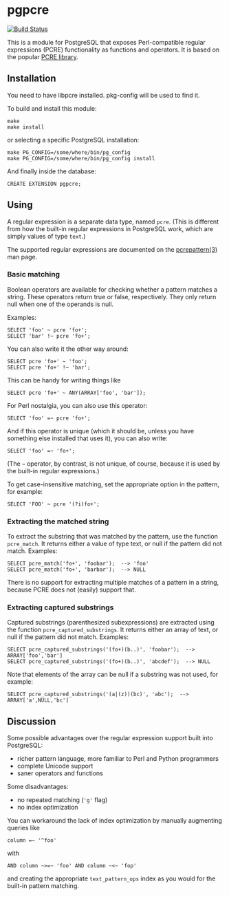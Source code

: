 # pgpcre

[![Build Status](https://secure.travis-ci.org/petere/pgpcre.png)](http://travis-ci.org/petere/pgpcre)

This is a module for PostgreSQL that exposes Perl-compatible regular expressions (PCRE) functionality as functions and operators.  It is based on the popular [PCRE library](http://www.pcre.org/).

## Installation

You need to have libpcre installed.  pkg-config will be used to find it.

To build and install this module:

    make
    make install

or selecting a specific PostgreSQL installation:

    make PG_CONFIG=/some/where/bin/pg_config
    make PG_CONFIG=/some/where/bin/pg_config install

And finally inside the database:

    CREATE EXTENSION pgpcre;

## Using

A regular expression is a separate data type, named `pcre`.  (This is different from how the built-in regular expressions in PostgreSQL work, which are simply values of type `text`.)

The supported regular expressions are documented on the [pcrepattern(3)](http://linux.die.net/man/3/pcrepattern) man page.

### Basic matching

Boolean operators are available for checking whether a pattern matches a string.  These operators return true or false, respectively.  They only return null when one of the operands is null.

Examples:

    SELECT 'foo' ~ pcre 'fo+';
    SELECT 'bar' !~ pcre 'fo+';

You can also write it the other way around:

    SELECT pcre 'fo+' ~ 'foo';
    SELECT pcre 'fo+' !~ 'bar';

This can be handy for writing things like

    SELECT pcre 'fo+' ~ ANY(ARRAY['foo', 'bar']);

For Perl nostalgia, you can also use this operator:

    SELECT 'foo' =~ pcre 'fo+';

And if this operator is unique (which it should be, unless you have
something else installed that uses it), you can also write:

    SELECT 'foo' =~ 'fo+';

(The `~` operator, by contrast, is not unique, of course, because it is used by the built-in regular expressions.)

To get case-insensitive matching, set the appropriate option in the pattern, for example:

    SELECT 'FOO' ~ pcre '(?i)fo+';

### Extracting the matched string

To extract the substring that was matched by the pattern, use the
function `pcre_match`.  It returns either a value of type text, or
null if the pattern did not match.  Examples:

    SELECT pcre_match('fo+', 'foobar');  --> 'foo'
    SELECT pcre_match('fo+', 'barbar');  --> NULL

There is no support for extracting multiple matches of a pattern in a
string, because PCRE does not (easily) support that.

### Extracting captured substrings

Captured substrings (parenthesized subexpressions) are extracted using
the function `pcre_captured_substrings`.  It returns either an array
of text, or null if the pattern did not match.  Examples:

    SELECT pcre_captured_substrings('(fo+)(b..)', 'foobar');  --> ARRAY['foo','bar']
    SELECT pcre_captured_substrings('(fo+)(b..)', 'abcdef');  --> NULL

Note that elements of the array can be null if a substring was not used, for example:

    SELECT pcre_captured_substrings('(a|(z))(bc)', 'abc');  --> ARRAY['a',NULL,'bc']

## Discussion

Some possible advantages over the regular expression support built into PostgreSQL:

- richer pattern language, more familiar to Perl and Python programmers
- complete Unicode support
- saner operators and functions

Some disadvantages:

- no repeated matching (`'g'` flag)
- no index optimization

You can workaround the lack of index optimization by manually augmenting queries like

    column =~ '^foo'

with

    AND column ~>=~ 'foo' AND column ~<~ 'fop'

and creating the appropriate `text_pattern_ops` index as you would for the built-in pattern matching.
